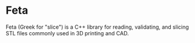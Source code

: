 # Feta

Feta (Greek for "slice") is a C++ library for reading, validating, and slicing STL files commonly used in 3D printing and CAD.
